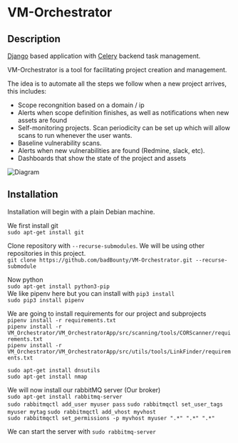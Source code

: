 # VM-Orchestrator

## Description

[Django](https://docs.djangoproject.com/en/3.0/) based application with [Celery](https://docs.celeryproject.org/en/stable/) backend task management.

VM-Orchestrator is a tool for facilitating project creation and management.

The idea is to automate all the steps we follow when a new project arrives, this includes:

* Scope recongnition based on a domain / ip
* Alerts when scope definition finishes, as well as notifications when new assets are found
* Self-monitoring projects. Scan periodicity can be set up which will allow scans to run whenever the user wants.
* Baseline vulnerability scans.
* Alerts when new vulnerabilities are found (Redmine, slack, etc).
* Dashboards that show the state of the project and assets

![Diagram](https://github.com/badBounty/VM-Orchestrator/blob/master/VM%20Orchestrator.png)


## Installation
Installation will begin with a plain Debian machine.  

We first install git  
`sudo apt-get install git`  

Clone repository with `--recurse-submodules`. We will be using other repositories in this project.  
`git clone https://github.com/badBounty/VM-Orchestrator.git --recurse-submodule`  

Now python  
`sudo apt-get install python3-pip`  
We like pipenv here but you can install with `pip3 install`  
`sudo pip3 install pipenv`  

We are going to install requirements for our project and subprojects  
`pipenv install -r requirements.txt`  
`pipenv install -r VM_Orchestrator/VM_OrchestratorApp/src/scanning/tools/CORScanner/requirements.txt`  
`pipenv install -r VM_Orchestrator/VM_OrchestratorApp/src/utils/tools/LinkFinder/requirements.txt`  

`sudo apt-get install dnsutils`  
`sudo apt-get install nmap`  

We will now install our rabbitMQ server (Our broker)  
`sudo apt-get install rabbitmq-server`  
`sudo rabbitmqctl add_user myuser pass` 
`sudo rabbitmqctl set_user_tags myuser mytag`
`sudo rabbitmqctl add_vhost myvhost`  
`sudo rabbitmqctl set_permissions -p myvhost myuser ".*" ".*" ".*"`  

We can start the server with
`sudo rabbitmq-server`

